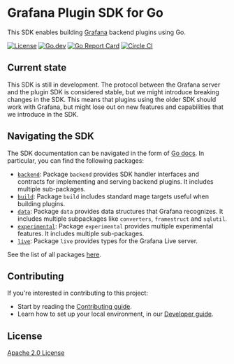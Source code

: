 # Grafana Plugin SDK for Go

This SDK enables building [Grafana](https://github.com/grafana/grafana) backend plugins using Go.

[![License](https://img.shields.io/github/license/grafana/grafana-plugin-sdk-go)](LICENSE)
[![Go.dev](https://pkg.go.dev/badge/github.com/grafana/grafana-plugin-sdk-go)](https://pkg.go.dev/github.com/grafana/grafana-plugin-sdk-go?tab=doc)
[![Go Report Card](https://goreportcard.com/badge/github.com/grafana/grafana-plugin-sdk-go)](https://goreportcard.com/report/github.com/grafana/grafana-plugin-sdk-go)
[![Circle CI](https://img.shields.io/circleci/build/gh/grafana/grafana-plugin-sdk-go/master)](https://circleci.com/gh/grafana/grafana-plugin-sdk-go?branch=master)

## Current state

This SDK is still in development. The protocol between the Grafana server and the plugin SDK is considered stable, but we might introduce breaking changes in the SDK. This means that plugins using the older SDK should work with Grafana, but might lose out on new features and capabilities that we introduce in the SDK.

## Navigating the SDK

The SDK documentation can be navigated in the form of [Go docs](https://pkg.go.dev/github.com/grafana/grafana-plugin-sdk-go). In particular, you can find the following packages:

- [`backend`](https://pkg.go.dev/github.com/grafana/grafana-plugin-sdk-go/backend): Package `backend` provides SDK handler interfaces and contracts for implementing and serving backend plugins. It includes multiple sub-packages.
- [`build`](https://pkg.go.dev/github.com/grafana/grafana-plugin-sdk-go/build): Package `build` includes standard mage targets useful when building plugins.
- [`data`](https://pkg.go.dev/github.com/grafana/grafana-plugin-sdk-go/data): Package `data` provides data structures that Grafana recognizes. It includes multiple subpackages like `converters`, `framestruct` and `sqlutil`.
- [`experimental`](https://pkg.go.dev/github.com/grafana/grafana-plugin-sdk-go/experimental): Package `experimental` provides multiple experimental features. It includes multiple sub-packages.
- [`live`](https://pkg.go.dev/github.com/grafana/grafana-plugin-sdk-go/live): Package `live` provides types for the Grafana Live server.

See the list of all packages [here](https://pkg.go.dev/github.com/grafana/grafana-plugin-sdk-go#section-directories).

## Contributing

If you're interested in contributing to this project:

- Start by reading the [Contributing guide](/CONTRIBUTING.md).
- Learn how to set up your local environment, in our [Developer guide](/contribute/developer-guide.md).

## License

[Apache 2.0 License](https://github.com/grafana/grafana-plugin-sdk-go/blob/master/LICENSE)
